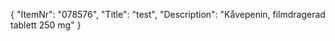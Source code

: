 {
  "ItemNr": "078576",
  "Title": "test",
  "Description": "Kåvepenin, filmdragerad tablett 250 mg"
}